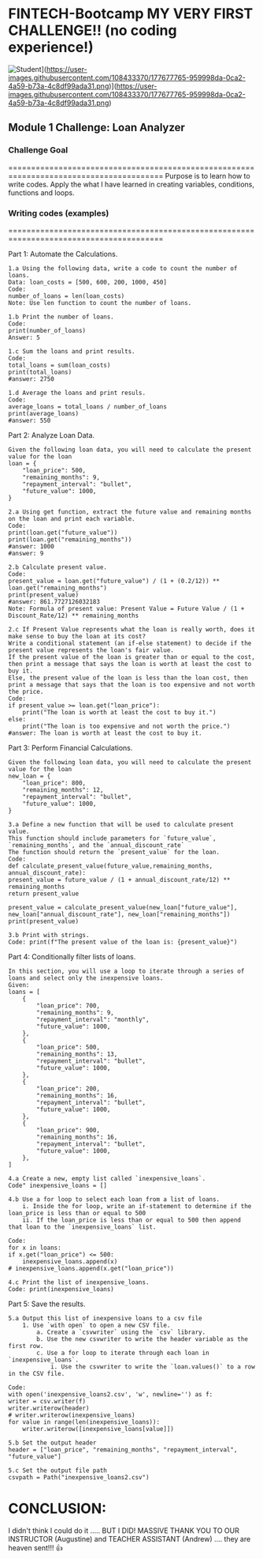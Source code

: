 # FINTECH-Bootcamp MY VERY FIRST CHALLENGE!! (no coding experience!)

![Student](https://www.bing.com/images/search?view=detailV2&ccid=PuNF%2bcvl&id=6CE8A573005CA2197C9E5427C183825529258729&thid=OIP.PuNF-cvlVihbPM5vyvOxGAHaQj&mediaurl=https%3a%2f%2fwww.pikpng.com%2fpngl%2fm%2f284-2845267_cartoon-student-png-free-photo-clipart-smart-kids.png&cdnurl=https%3a%2f%2fth.bing.com%2fth%2fid%2fR.3ee345f9cbe556285b3cce6fcaf3b118%3frik%3dKYclKVWCg8EnVA%26pid%3dImgRaw%26r%3d0&exph=1877&expw=840&q=free+image+for+cartoon+student&simid=608019472300248009&FORM=IRPRST&ck=D1E70D2F6FA9F4D2B117CE2971A8D355&selectedIndex=0&idpp=overlayview&ajaxhist=0&ajaxserp=0)](https://user-images.githubusercontent.com/108433370/177677765-959998da-0ca2-4a59-b73a-4c8df99ada31.png)](https://user-images.githubusercontent.com/108433370/177677765-959998da-0ca2-4a59-b73a-4c8df99ada31.png)

## Module 1 Challenge: Loan Analyzer 

### Challenge Goal 
========================================================================================
Purpose is to learn how to write codes.
Apply the what I have learned in creating variables, conditions, functions and loops.


### Writing codes (examples)
========================================================================================

Part 1: Automate the Calculations. 

    1.a Using the following data, write a code to count the number of loans.
    Data: loan_costs = [500, 600, 200, 1000, 450]
    Code: 
    number_of_loans = len(loan_costs)
    Note: Use len function to count the number of loans.

    1.b Print the number of loans.
    Code: 
    print(number_of_loans)
    Answer: 5
    
    1.c Sum the loans and print results.
    Code: 
    total_loans = sum(loan_costs)
    print(total_loans)
    #answer: 2750
    
    1.d Average the loans and print resuls.
    Code: 
    average_loans = total_loans / number_of_loans
    print(average_loans)
    #answer: 550

Part 2: Analyze Loan Data.

    Given the following loan data, you will need to calculate the present value for the loan
    loan = {
        "loan_price": 500,
        "remaining_months": 9,
        "repayment_interval": "bullet",
        "future_value": 1000,
    }

    2.a Using get function, extract the future value and remaining months on the loan and print each variable.
    Code: 
    print(loan.get("future_value"))
    print(loan.get("remaining_months"))
    #answer: 1000
    #answer: 9
    
    2.b Calculate present value.
    Code:
    present_value = loan.get("future_value") / (1 + (0.2/12)) ** loan.get("remaining_months")
    print(present_value)
    #answer: 861.7727126032183
    Note: Formula of present value: Present Value = Future Value / (1 + Discount_Rate/12) ** remaining_months

    2.c If Present Value represents what the loan is really worth, does it make sense to buy the loan at its cost?
    Write a conditional statement (an if-else statement) to decide if the present value represents the loan's fair value.
    If the present value of the loan is greater than or equal to the cost, then print a message that says the loan is worth at least the cost to buy it.
    Else, the present value of the loan is less than the loan cost, then print a message that says that the loan is too expensive and not worth the price.
    Code: 
    if present_value >= loan.get("loan_price"):
        print("The loan is worth at least the cost to buy it.")
    else:
        print("The loan is too expensive and not worth the price.")
    #answer: The loan is worth at least the cost to buy it.
      
Part 3: Perform Financial Calculations.

    Given the following loan data, you will need to calculate the present value for the loan
    new_loan = {
        "loan_price": 800,
        "remaining_months": 12,
        "repayment_interval": "bullet",
        "future_value": 1000,
    }

    3.a Define a new function that will be used to calculate present value.
    This function should include parameters for `future_value`, `remaining_months`, and the `annual_discount_rate`
    The function should return the `present_value` for the loan.
    Code:
    def calculate_present_value(future_value,remaining_months, annual_discount_rate):
    present_value = future_value / (1 + annual_discount_rate/12) ** remaining_months
    return present_value

    present_value = calculate_present_value(new_loan["future_value"], new_loan["annual_discount_rate"], new_loan["remaining_months"])
    print(present_value)

    3.b Print with strings.
    Code: print(f"The present value of the loan is: {present_value}")

Part 4: Conditionally filter lists of loans.

    In this section, you will use a loop to iterate through a series of loans and select only the inexpensive loans.
    Given:
    loans = [
        {
            "loan_price": 700,
            "remaining_months": 9,
            "repayment_interval": "monthly",
            "future_value": 1000,
        },
        {
            "loan_price": 500,
            "remaining_months": 13,
            "repayment_interval": "bullet",
            "future_value": 1000,
        },
        {
            "loan_price": 200,
            "remaining_months": 16,
            "repayment_interval": "bullet",
            "future_value": 1000,
        },
        {
            "loan_price": 900,
            "remaining_months": 16,
            "repayment_interval": "bullet",
            "future_value": 1000,
        },
    ]

    4.a Create a new, empty list called `inexpensive_loans`.
    Code" inexpensive_loans = []
    
    4.b Use a for loop to select each loan from a list of loans.
        i. Inside the for loop, write an if-statement to determine if the loan_price is less than or equal to 500
        ii. If the loan_price is less than or equal to 500 then append that loan to the `inexpensive_loans` list.
        
    Code: 
    for x in loans:
    if x.get("loan_price") <= 500:
        inexpensive_loans.append(x)
    # inexpensive_loans.append(x.get("loan_price"))
       
    4.c Print the list of inexpensive_loans.
    Code: print(inexpensive_loans)

Part 5: Save the results.

    5.a Output this list of inexpensive loans to a csv file
        1. Use `with open` to open a new CSV file.
            a. Create a `csvwriter` using the `csv` library.
            b. Use the new csvwriter to write the header variable as the first row.
            c. Use a for loop to iterate through each loan in `inexpensive_loans`.
                i. Use the csvwriter to write the `loan.values()` to a row in the CSV file.

    Code:
    with open('inexpensive_loans2.csv', 'w', newline='') as f:
    writer = csv.writer(f)
    writer.writerow(header)
    # writer.writerow(inexpensive_loans)
    for value in range(len(inexpensive_loans)):
        writer.writerow([inexpensive_loans[value]])

    5.b Set the output header
    header = ["loan_price", "remaining_months", "repayment_interval", "future_value"]

    5.c Set the output file path
    csvpath = Path("inexpensive_loans2.csv")


# CONCLUSION:

I didn't think I could do it ..... BUT I DID! 
MASSIVE THANK YOU TO OUR INSTRUCTOR (Augustine) and TEACHER ASSISTANT (Andrew) .... they are heaven sent!!! 👍
